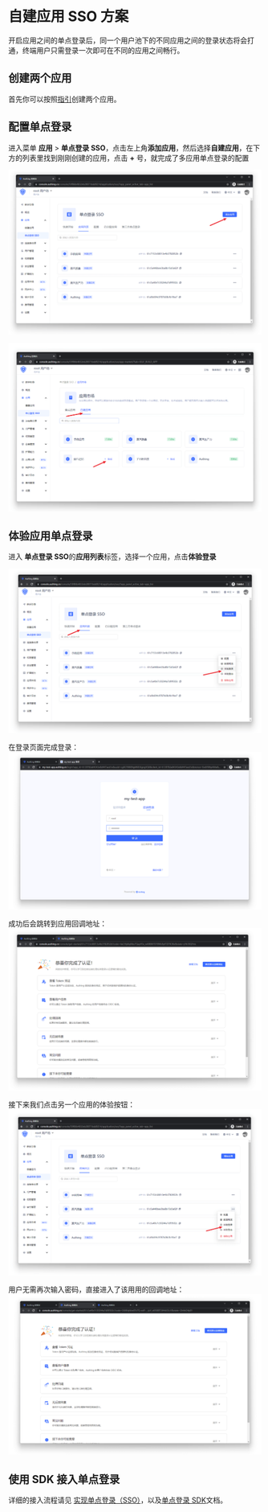 # 自建应用 SSO 方案

<LastUpdated/>

开启应用之间的单点登录后，同一个用户池下的不同应用之间的登录状态将会打通，终端用户只需登录一次即可在不同的应用之间畅行。

## 创建两个应用

首先你可以按照[指引](./create-app.md)创建两个应用。

## 配置单点登录

进入菜单 **应用** > **单点登录 SSO**，点击左上角**添加应用**，然后选择**自建应用**，在下方的列表里找到刚刚创建的应用，点击 **+** 号，就完成了多应用单点登录的配置

<!-- 分别进入这两个应用的配置页面，选择**登录控制**标签页，开启多域名单点登录开关。 -->

![](./images/sso01.png)

![](./images/sso02.png)

## 体验应用单点登录

进入 **单点登录 SSO**的**应用列表**标签，选择一个应用，点击**体验登录**

![](./images/sso03.png)

在登录页面完成登录：
![](./images/sso04.png)

成功后会跳转到应用回调地址：
![](./images/sso05.png)

接下来我们点击另一个应用的体验按钮：
![](./images/sso06.png)

用户无需再次输入密码，直接进入了该用用的回调地址：
![](./images/sso07.png)

## 使用 SDK 接入单点登录

详细的接入流程请见 [实现单点登录（SSO）](/guides/authentication/sso/)，以及[单点登录 SDK](/reference/sdk-for-sso.md)文档。